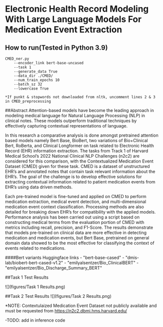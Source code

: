 # Electronic Health Record Modeling With Large Language Models For Medication Event Extraction

## How to run(Tested in Python 3.9)
    
    CMED_ner.py
        --encoder_link bert-base-uncased
        --task 1
        --generate_data True
        --data_dir ./CMED/
        --num_train_epochs 10
        --batch_sz 32
        --lowercase True

    *If punkt & stopwords not downloaded from nltk, uncomment lines 2 & 3 in CMED_preprocessing
   
##Abstract
Attention-based models have become the leading
approach in modeling medical language for Natural Language
Processing (NLP) in clinical notes. These models outperform
traditional techniques by effectively capturing contextual representations of language.

In this research a comparative analysis is done amongst pretrained attention based models namely Bert Base, BioBert, two
variations of Bio+Clinical Bert, RoBerta, and Clinical Longformer on task related to Electronic Health Record (EHR)
information extraction. The tasks from Track 1 of Harvard
Medical School’s 2022 National Clinical NLP Challenges (n2c2)
are considered for this comparison, with the Contextualized
Medication Event Dataset (CMED) given for these task. CMED
is a dataset of unstructured EHR’s and annotated notes that
contain task relevant information about the EHR’s. The goal
of the challenge is to develop effective solutions for extracting
contextual information related to patient medication events from
EHR’s using data driven methods.

Each pre-trained model is fine-tuned and applied on CMED
to perform medication extraction, medical event detection, and
multi-dimensional medication event context classification. Processing methods are also detailed for breaking down EHR’s
for compatibility with the applied models. Performance analysis
has been carried out using a script based on constructing
medical terms from the evaluation portion of CMED with metrics
including recall, precision, and F1-Score. The results demonstrate
that models pre-trained on clinical data are more effective in
detecting medication and medication events, but Bert Base, pretrained on general domain data showed to be the most effective
for classifying the context of events related to medications. 

####Bert variants Huggingface links
    - "bert-base-cased"
    - "dmis-lab/biobert-bert-cased-v1.2"
    - "emilyalsentzer/Bio_ClinicalBERT"
    - "emilyalsentzer/Bio_Discharge_Summary_BERT"

##Task 1 Test Results

![](figures/Task 1 Results.png)

##Task 2 Test Results
![](figures/Task 2 Results.png)

*NOTE: Contextulaized Medication Event Dataset not publicly available and must be requested from https://n2c2.dbmi.hms.harvard.edu/

-TODO: add in inference code

